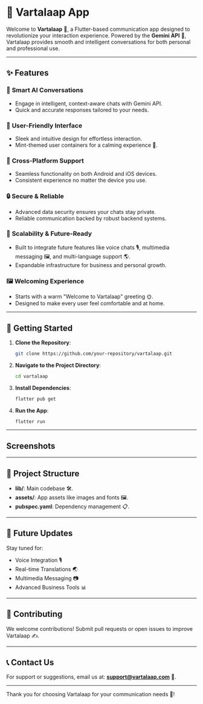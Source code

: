 # 📱 Vartalaap App

Welcome to **Vartalaap** 🌟, a Flutter-based communication app designed to revolutionize your interaction experience. Powered by the **Gemini API** 🤖, Vartalaap provides smooth and intelligent conversations for both personal and professional use.

---

## ✨ Features

### 🌿 **Smart AI Conversations**
- Engage in intelligent, context-aware chats with Gemini API.
- Quick and accurate responses tailored to your needs.

### 🎨 **User-Friendly Interface**
- Sleek and intuitive design for effortless interaction.
- Mint-themed user containers for a calming experience 🌟.

### 📱 **Cross-Platform Support**
- Seamless functionality on both Android and iOS devices.
- Consistent experience no matter the device you use.

### 🔒 **Secure & Reliable**
- Advanced data security ensures your chats stay private.
- Reliable communication backed by robust backend systems.

### 🚀 **Scalability & Future-Ready**
- Built to integrate future features like voice chats 🎙️, multimedia messaging 🖼️, and multi-language support 🌎.
- Expandable infrastructure for business and personal growth.

### 🖼️ **Welcoming Experience**
- Starts with a warm "Welcome to Vartalaap" greeting 🌞.
- Designed to make every user feel comfortable and at home.

---

## 🔧 **Getting Started**
1. **Clone the Repository**:
   ```bash
   git clone https://github.com/your-repository/vartalaap.git
   ```
2. **Navigate to the Project Directory**:
   ```bash
   cd vartalaap
   ```
3. **Install Dependencies**:
   ```bash
   flutter pub get
   ```
4. **Run the App**:
   ```bash
   flutter run
   ```

---

##   **Screenshots**




---

## 📂 **Project Structure**
- **lib/**: Main codebase 🛠️.
- **assets/**: App assets like images and fonts 🖼️.
- **pubspec.yaml**: Dependency management 📋.

---

## 💬 **Future Updates**
Stay tuned for:
- Voice Integration 🎙️
- Real-time Translations 🌏
- Multimedia Messaging 📷
- Advanced Business Tools 📊

---

## 🤝 **Contributing**
We welcome contributions! Submit pull requests or open issues to improve Vartalaap ✍️.

---

## 📞 **Contact Us**
For support or suggestions, email us at: **support@vartalaap.com** 📧.

---

Thank you for choosing Vartalaap for your communication needs 🌟!

